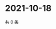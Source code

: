 # 2021-10-18

共 0 条

<!-- BEGIN WEIBO -->
<!-- 最后更新时间 Mon Oct 18 2021 00:20:03 GMT+0800 (China Standard Time) -->

<!-- END WEIBO -->
